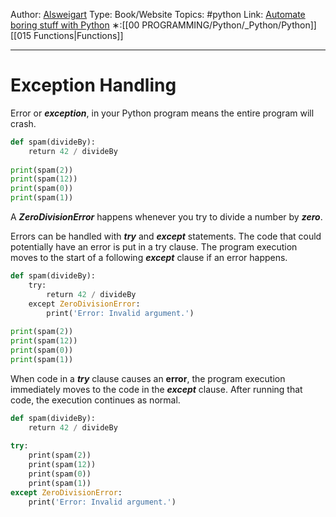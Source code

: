 Author: [Alsweigart](https://alsweigart.com/)
Type: Book/Website
Topics: #python 
Link: [Automate boring stuff with Python](https://automatetheboringstuff.com/)
∗:[[00 PROGRAMMING/Python/_Python/Python]] [[015 Functions|Functions]] 

---
# Exception Handling
Error or ___exception___, in your Python program means the entire program will crash.

```python
def spam(divideBy):  
    return 42 / divideBy  
  
print(spam(2))  
print(spam(12))  
print(spam(0))  
print(spam(1))
```

A ___ZeroDivisionError___ happens whenever you try to divide a number by ___zero___.

Errors can be handled with ___try___ and ___except___ statements.
The code that could potentially have an error is put in a try clause. The program execution moves to the start of a following ___except___ clause if an error happens.

```python
def spam(divideBy):  
    try:  
        return 42 / divideBy  
    except ZeroDivisionError:  
        print('Error: Invalid argument.')  
  
print(spam(2))  
print(spam(12))  
print(spam(0))  
print(spam(1))
```

When code in a ___try___ clause causes an __error__, the program execution immediately moves to the code in the ___except___ clause. 
After running that code, the execution continues as normal.

```python
def spam(divideBy):  
    return 42 / divideBy  
  
try:  
    print(spam(2))  
    print(spam(12))  
    print(spam(0))  
    print(spam(1))  
except ZeroDivisionError:  
    print('Error: Invalid argument.')
```